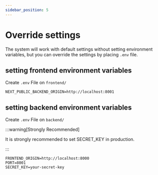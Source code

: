 ```yaml
---
sidebar_position: 5
---
```


# Override settings

The system will work with default settings without setting environment variables, but you can override the settings by placing `.env` file.

## setting frontend environment variables

Create `.env` File on `frontend/`

```.env title="frontend/.env"
NEXT_PUBLIC_BACKEND_ORIGIN=http://localhost:8001
```

## setting backend environment variables

Create `.env` File on `backend/`

:::warning[Strongly Recommended]

It is strongly recommended to set SECRET_KEY in production.

:::

```.env title="backend/.env"
FRONTEND_ORIGIN=http://localhost:8000
PORT=8001
SECRET_KEY=your-secret-key
```
